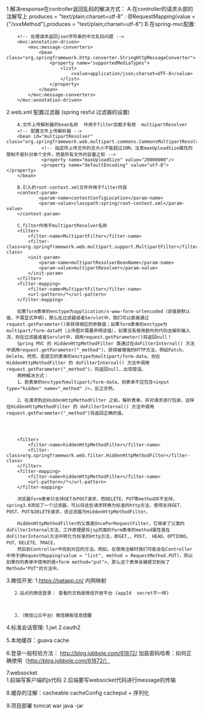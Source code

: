 1.解决response在controller返回乱码的解决方式：
    A.在controller的请求头部的注解写上 produces = "text/plain;charset=utf-8" :
         @RequestMapping(value = {"/xxxMethod"},produces = "text/plain;charset=utf-8")
    B.在spring-mvc配置:
       
        <!-- 处理请求返回json字符串的中文乱码问题 -->
        <mvc:annotation-driven>
            <mvc:message-converters>
                <bean class="org.springframework.http.converter.StringHttpMessageConverter">
                    <property name="supportedMediaTypes">
                        <list>
                            <value>application/json;charset=UTF-8</value>
                        </list>
                    </property>
                </bean>
            </mvc:message-converters>
        </mvc:annotation-driven>





2.web.xml 配置过滤器  (spring resful 过滤器的设置)

        A.文件上传解析器的bean名称  作用于filter加载才有效  multipartResolver
        <!-- 配置文件上传解析器 -->
        <bean id="multipartResolver" class="org.springframework.web.multipart.commons.CommonsMultipartResolver">
                 <!-- 指定所上传文件的总大小不能超过20M。注意maxUploadSize属性的限制不是针对单个文件，而是所有文件的容量之和 -->
                 <property name="maxUploadSize" value="20000000"/>
                 <property name="defaultEncoding" value="utf-8"></property>
        </bean>

        B.引入的root-context.xml文件作用于filter内容
        <context-param>
        		<param-name>contextConfigLocation</param-name>
        		<param-value>classpath:spring/root-context.xml</param-value>
        </context-param>

        C.filter作用于multipartResolver名称
        <filter>
    		<filter-name>MultipartFilter</filter-name>
    		<filter-class>org.springframework.web.multipart.support.MultipartFilter</filter-class>
    		<init-param>
    			<param-name>multipartResolverBeanName</param-name>
    			<param-value>multipartResolver</param-value>
    		</init-param>
    	</filter>
    	<filter-mapping>
    		<filter-name>MultipartFilter</filter-name>
    		<url-pattern>/*</url-pattern>
    	</filter-mapping>

    	如果form表单的enctype为application/x-www-form-urlencoded（该值是默认值，不需显式声明），那么在过滤器或者Servlet中，我们可以直接通过request.getParameter()来获得相应的参数值；如果form表单的enctype为multipart/form-data时（上传图片需要声明该值），如果没有使用额外的代码去解析输入流，则在过滤器或者Servlet中，调用request.getParameter()将返回null！
        Spring MVC 的 HiddenHttpMethodFilter 类通过在doFilterInternal() 方法中调用request.getParameter("_method")，获得被增强的HTTP方法，例如Patch，Delete。然而，若提交的表单的enctype为multipart/form-data，则在 HiddenHttpMethodFilter 的 doFilterInternal() 方法中调用request.getParameter("_method")，将返回null，出现错误。
        两种解决方式：
        1、若表单的enctype为multipart/form-data，则表单不应包含<input type="hidden" name="_method" />，反之亦然。

        2、在请求到达HiddenHttpMethodFilter 之前，解析表单，并对请求进行包装，这样在HiddenHttpMethodFilter 的 doFilterInternal() 方法中调用request.getParameter("_method")将返回正确的值。




    	<filter>
    		<filter-name>hiddenHttpMethodFilter</filter-name>
    		<filter-class>org.springframework.web.filter.HiddenHttpMethodFilter</filter-class>
    	</filter>
    	<filter-mapping>
    		<filter-name>hiddenHttpMethodFilter</filter-name>
    		<url-pattern>/*</url-pattern>
    	</filter-mapping>

    	浏览器form表单只支持GET与POST请求，而DELETE、PUT等method并不支持，spring3.0添加了一个过滤器，可以将这些请求转换为标准的http方法，使得支持GET、POST、PUT与DELETE请求，该过滤器为HiddenHttpMethodFilter。

        HiddenHttpMethodFilter的父类是OncePerRequestFilter，它继承了父类的doFilterInternal方法，工作原理是将jsp页面的form表单的method属性值在doFilterInternal方法中转化为标准的Http方法，即GET,、POST、 HEAD、OPTIONS、PUT、DELETE、TRACE，
        然后到Controller中找到对应的方法。例如，在使用注解时我们可能会在Controller中用于@RequestMapping(value = "list", method = RequestMethod.PUT)，所以如果你的表单中使用的是<form method="put">，那么这个表单会被提交到标了Method="PUT"的方法中。
        
        
3.微信开发:
       1.https://natapp.cn/ 内网映射     
       
       
       2.站点的微信登录： 查看的文档是微信开放平台 (appId  secret不一样)
       
       
       
       3.（微信公众平台）微信模板信息提醒
             
       
       
       
       
       
4.标准会话管理:
      1.jwt   2.oauth2          
      
      
      
      
      
      
5.本地缓存：guava cache






6.登录一般校验方法：
    http://blog.jobbole.com/61872/
    加盐密码哈希：如何正确使用（http://blog.jobbole.com/61872/）      
      
      
      
7.websocket      
        1.前端写客户端的js代码
        2.后端要写websocket代码进行message的传输
        
        
8.缓存的注解：cacheable cacheConfig cacheput  +  序列化


9.项目部署
    tomcat war
    java -jar 
    

        
        
        
        
        
        